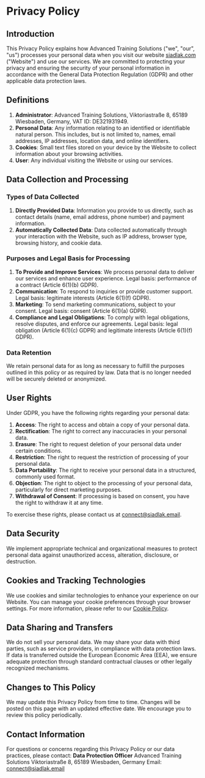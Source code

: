 # Privacy Policy

## Introduction
This Privacy Policy explains how Advanced Training Solutions ("we", "our", "us") processes your personal data when you visit our website [siadlak.com](https://siadlak.com) ("Website") and use our services. We are committed to protecting your privacy and ensuring the security of your personal information in accordance with the General Data Protection Regulation (GDPR) and other applicable data protection laws.

## Definitions
1. **Administrator**: Advanced Training Solutions, Viktoriastraße 8, 65189 Wiesbaden, Germany, VAT ID: DE321931949.
2. **Personal Data**: Any information relating to an identified or identifiable natural person. This includes, but is not limited to, names, email addresses, IP addresses, location data, and online identifiers.
3. **Cookies**: Small text files stored on your device by the Website to collect information about your browsing activities.
4. **User**: Any individual visiting the Website or using our services.

## Data Collection and Processing
### Types of Data Collected
1. **Directly Provided Data**: Information you provide to us directly, such as contact details (name, email address, phone number) and payment information.
2. **Automatically Collected Data**: Data collected automatically through your interaction with the Website, such as IP address, browser type, browsing history, and cookie data.

### Purposes and Legal Basis for Processing
1. **To Provide and Improve Services**: We process personal data to deliver our services and enhance user experience. Legal basis: performance of a contract (Article 6(1)(b) GDPR).
2. **Communication**: To respond to inquiries or provide customer support. Legal basis: legitimate interests (Article 6(1)(f) GDPR).
3. **Marketing**: To send marketing communications, subject to your consent. Legal basis: consent (Article 6(1)(a) GDPR).
4. **Compliance and Legal Obligations**: To comply with legal obligations, resolve disputes, and enforce our agreements. Legal basis: legal obligation (Article 6(1)(c) GDPR) and legitimate interests (Article 6(1)(f) GDPR).

### Data Retention
We retain personal data for as long as necessary to fulfill the purposes outlined in this policy or as required by law. Data that is no longer needed will be securely deleted or anonymized.

## User Rights
Under GDPR, you have the following rights regarding your personal data:
1. **Access**: The right to access and obtain a copy of your personal data.
2. **Rectification**: The right to correct any inaccuracies in your personal data.
3. **Erasure**: The right to request deletion of your personal data under certain conditions.
4. **Restriction**: The right to request the restriction of processing of your personal data.
5. **Data Portability**: The right to receive your personal data in a structured, commonly used format.
6. **Objection**: The right to object to the processing of your personal data, particularly for direct marketing purposes.
7. **Withdrawal of Consent**: If processing is based on consent, you have the right to withdraw it at any time.

To exercise these rights, please contact us at [connect@siadlak.email](mailto:connect@siadlak.email).

## Data Security
We implement appropriate technical and organizational measures to protect personal data against unauthorized access, alteration, disclosure, or destruction.

## Cookies and Tracking Technologies
We use cookies and similar technologies to enhance your experience on our Website. You can manage your cookie preferences through your browser settings. For more information, please refer to our [Cookie Policy](https://siadlak.com/cookie-policy).

## Data Sharing and Transfers
We do not sell your personal data. We may share your data with third parties, such as service providers, in compliance with data protection laws. If data is transferred outside the European Economic Area (EEA), we ensure adequate protection through standard contractual clauses or other legally recognized mechanisms.

## Changes to This Policy
We may update this Privacy Policy from time to time. Changes will be posted on this page with an updated effective date. We encourage you to review this policy periodically.

## Contact Information
For questions or concerns regarding this Privacy Policy or our data practices, please contact:
**Data Protection Officer**
Advanced Training Solutions
Viktoriastraße 8, 65189 Wiesbaden, Germany
Email: [connect@siadlak.email](mailto:connect@siadlak.email)

